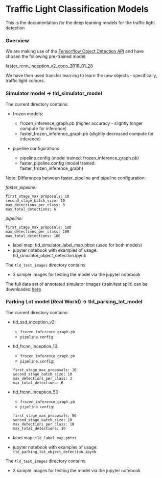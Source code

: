 # Traffic Light Classification Models
This is the documentation for the deep learning models for the traffic light detection

### Overview
We are making use of the [Tensorflow Object Detection API](https://github.com/tensorflow/models) and have chosen the following pre-trained model:

[faster_rcnn_inception_v2_coco_2018_01_28](http://download.tensorflow.org/models/object_detection/faster_rcnn_inception_v2_coco_2018_01_28.tar.gz)

We have then used transfer learning to learn the new objects - specifically, traffic light colours.

### Simulator model -> tld_simulator_model

The current directory contains:

- frozen models:
  - frozen_inference_graph.pb (higher accuracy - slightly longer compute for inference)
  - faster_frozen_inference_graph.pb (slightly decreased compute for inference)

- pipeline configurations 
  - pipeline.config (model trained: frozen_inference_graph.pb)
  - faster_pipeline.config (model trained: faster_frozen_inference_graph)

Note: Differences between faster_pipeline and pipeline configuration:

*faster_pipeline:* 

```
first_stage_max_proposals: 10
second_stage_batch_size: 10
max_detections_per_class: 3
max_total_detections: 6
```


*pipeline:* 

```
first_stage_max_proposals: 100
max_detections_per_class: 100
max_total_detections: 100
```

- label map: tld_simulator_label_map.pbtxt (used for both models) 
- jupyter notebook with examples of usage: tld_simulator_object_detection.ipynb

The `tld_test_images` directory contains:

- 3 sample images for testing the model via the jupyter notebook

The full data set of annotated simulator images (train/test split) can be downloaded [here](https://drive.google.com/open?id=146sr5zUg1ojYFWN0SN7_TJ41g7Jy7I9c)

### Parking Lot model (Real World) -> tld_parking_lot_model

The current directory contains:

- tld_ssd_inception_v2:
  - `frozen_inference_graph.pb`
  - `pipeline.config`

- tld_frcnn_inception_10:
  - `frozen_inference_graph.pb`
  - `pipeline.config`:

  ```
  first_stage_max_proposals: 10
  second_stage_batch_size: 10
  max_detections_per_class: 3
  max_total_detections: 6
  ```

- tld_frcnn_inception_50:
  - `frozen_inference_graph.pb`
  - `pipeline.config`:

  ```
  first_stage_max_proposals: 50
  second_stage_batch_size: 10
  max_detections_per_class: 10
  max_total_detections: 10
  ```

- label map: `tld_label_map.pbtxt` 
- jupyter notebook with examples of usage: `tld_parking_lot_object_detection.ipynb`

The `tld_test_images` directory contains:

- 3 sample images for testing the model via the jupyter notebook
